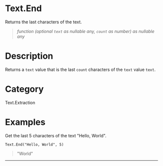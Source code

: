 ﻿# Text.End
Returns the last characters of the text.
> _function (optional <code>text</code> as nullable any, <code>count</code> as number) as nullable any_
# Description 
Returns a <code>text</code> value that is the last <code>count</code> characters of the <code>text</code> value <code>text</code>.
# Category 
Text.Extraction
# Examples 
Get the last 5 characters of the text "Hello, World".
```
Text.End("Hello, World", 5)
```
> "World"
***
